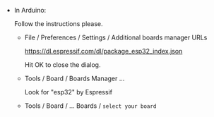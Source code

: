 
* In Arduino:

  Follow the instructions please.

  - File / Preferences / Settings / Additional boards manager URLs

    https://dl.espressif.com/dl/package_esp32_index.json

    Hit OK to close the dialog.

  - Tools / Board / Boards Manager ...

      Look for "esp32" by Espressif

  - Tools / Board / ... Boards / `select your board`
